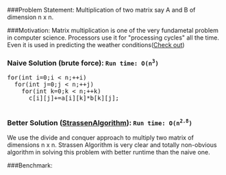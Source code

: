 ###Problem Statement:
Multiplication of two matrix say A and B of dimension n x n.

###Motivation:
Matrix multiplication is one of the very fundametal problem in computer science. Processors use it for "processing cycles" all the time. Even it is used in predicting the weather conditions([Check out](http://www.ias.ac.in/resonance/Volumes/18/04/0368-0377.pdf))

### Naive Solution (brute force): <code>Run time: O(n<sup>3</sup>)</code>
<pre>
for(int i=0;i &lt; n;++i)
  for(int j=0;j &lt; n;++j)
    for(int k=0;k &lt; n;++k)
      c[i][j]+=a[i][k]*b[k][j];

</pre>
### Better Solution ([StrassenAlgorithm](http://en.wikipedia.org/wiki/Strassen_algorithm)): <code>Run time: O(n<sup>2.8</sup>)</code>
We use the divide and conquer approach to multiply two matrix of dimensions n x n. Strassen Algorithm is very clear and
totally non-obvious algorithm in solving this problem with better runtime than the naive one.

###Benchmark:
<pre>

</pre>
